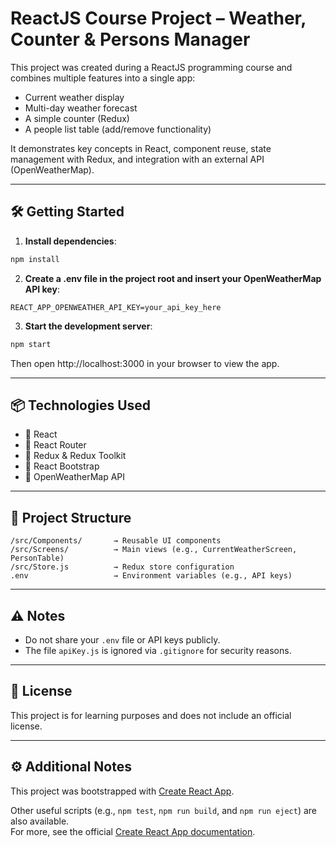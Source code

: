 # ReactJS Course Project – Weather, Counter & Persons Manager

This project was created during a ReactJS programming course and combines multiple features into a single app:
- Current weather display
- Multi-day weather forecast
- A simple counter (Redux)
- A people list table (add/remove functionality)

It demonstrates key concepts in React, component reuse, state management with Redux, and integration with an external API (OpenWeatherMap).

---

## 🛠 Getting Started

1. **Install dependencies**:

```bash
npm install
```

2. **Create a .env file in the project root and insert your OpenWeatherMap API key**:

```
REACT_APP_OPENWEATHER_API_KEY=your_api_key_here
```

3. **Start the development server**:

```bash
npm start
```

Then open http://localhost:3000 in your browser to view the app.

---

## 📦 Technologies Used

- 🔸 React
- 🔸 React Router
- 🔸 Redux & Redux Toolkit
- 🔸 React Bootstrap
- 🔸 OpenWeatherMap API

---

## 📁 Project Structure

```
/src/Components/       → Reusable UI components  
/src/Screens/          → Main views (e.g., CurrentWeatherScreen, PersonTable)  
/src/Store.js          → Redux store configuration  
.env                   → Environment variables (e.g., API keys)
```

---

## ⚠️ Notes

- Do not share your `.env` file or API keys publicly.
- The file `apiKey.js` is ignored via `.gitignore` for security reasons.

---

## 📄 License

This project is for learning purposes and does not include an official license.


---

## ⚙️ Additional Notes

This project was bootstrapped with [Create React App](https://github.com/facebook/create-react-app).

Other useful scripts (e.g., `npm test`, `npm run build`, and `npm run eject`) are also available.  
For more, see the official [Create React App documentation](https://facebook.github.io/create-react-app/).
